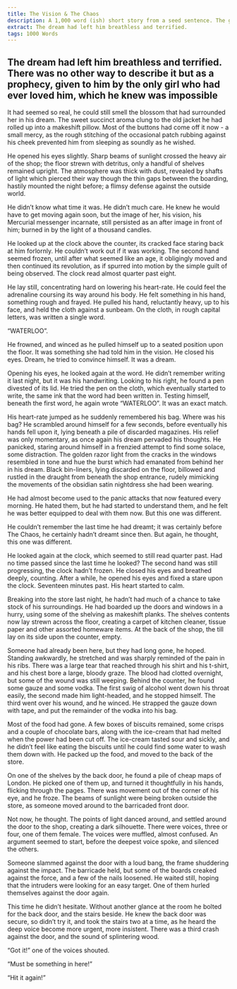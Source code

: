 ```yaml
---
title: The Vision & The Chaos
description: A 1,000 word (ish) short story from a seed sentence. The goal isn't to finish a story, but to start one, and see where it takes you.
extract: The dream had left him breathless and terrified.
tags: 1000 Words
---
```


## The dream had left him breathless and terrified. There was no other way to describe it but as a prophecy, given to him by the only girl who had ever loved him, which he knew was impossible

It had seemed so real, he could still smell the blossom that had surrounded her in his dream. The sweet succinct aroma clung to the old jacket he had rolled up into a makeshift pillow. Most of the buttons had come off it now - a small mercy, as the rough stitching of the occasional patch rubbing against his cheek prevented him from sleeping as soundly as he wished.

He opened his eyes slightly. Sharp beams of sunlight crossed the heavy air of the shop; the floor strewn with detritus, only a handful of shelves remained upright. The atmosphere was thick with dust, revealed by shafts of light which pierced their way though the thin gaps between the boarding, hastily mounted the night before; a flimsy defense against the outside world.

He didn’t know what time it was. He didn’t much care. He knew he would have to get moving again soon, but the image of her, his vision, his Mercurial messenger incarnate, still persisted as an after image in front of him; burned in by the light of a thousand candles.

He looked up at the clock above the counter, its cracked face staring back at him forlornly. He couldn’t work out if it was working.  The second hand seemed frozen, until after what seemed like an age, it obligingly moved and then continued its revolution, as if spurred into motion by the simple guilt of being observed. The clock read almost quarter past eight.

He lay still, concentrating hard on lowering his heart-rate. He could feel the adrenaline coursing its way around his body. He felt something in his hand, something rough and frayed. He pulled his hand, reluctantly heavy, up to his face, and held the cloth against a sunbeam. On the cloth, in rough capital letters, was written a single word.

“WATERLOO”.

He frowned, and winced as he pulled himself up to a seated position upon the floor. It was something she had told him in the vision. He closed his eyes. Dream, he tried to convince himself. It was a dream.

Opening his eyes, he looked again at the word. He didn’t remember writing it last night, but it was his handwriting. Looking to his right, he found a pen divested of its lid. He tried the pen on the cloth, which eventually started to write, the same ink that the word had been written in. Testing himself, beneath the first word, he again wrote “WATERLOO”. It was an exact match.

His heart-rate jumped as he suddenly remembered his bag. Where was his bag? He scrambled around himself for a few seconds, before eventually his hands fell upon it, lying beneath a pile of discarded magazines. His relief was only momentary, as once again his dream pervaded his thoughts. He panicked, staring around himself in a frenzied attempt to find some solace, some distraction. The golden razor light from the cracks in the windows resembled in tone and hue the burst which had emanated from behind her in his dream.  Black bin-liners, lying discarded on the floor, billowed and rustled in the draught from beneath the shop entrance, rudely mimicking the movements of the obsidian satin nightdress she had been wearing.

He had almost become used to the panic attacks that now featured every morning. He hated them, but he had started to understand them, and he felt he was better equipped to deal with them now. But this one was different.

He couldn’t remember the last time he had dreamt; it was certainly before The Chaos, he certainly hadn’t dreamt since then. But again, he thought, this one was different.

He looked again at the clock, which seemed to still read quarter past. Had no time passed since the last time he looked? The second hand was still progressing, the clock hadn’t frozen. He closed his eyes and breathed deeply, counting. After a while, he opened his eyes and fixed a stare upon the clock. Seventeen minutes past. His heart started to calm.

Breaking into the store last night, he hadn’t had much of a chance to take stock of his surroundings. He had boarded up the doors and windows in a hurry, using some of the shelving as makeshift planks. The shelves contents now lay strewn across the floor, creating a carpet of kitchen cleaner, tissue paper and other assorted homeware items. At the back of the shop, the till lay on its side upon the counter, empty.

Someone had already been here, but they had long gone, he hoped. Standing awkwardly, he stretched and was sharply reminded of the pain in his ribs. There was a large tear that reached through his shirt and his t-shirt, and his chest bore a large, bloody graze. The blood had clotted overnight, but some of the wound was still weeping.
Behind the counter, he found some gauze and some vodka. The first swig of alcohol went down his throat easily, the second made him light-headed, and he stopped himself. The third went over his wound, and he winced. He strapped the gauze down with tape, and put the remainder of the vodka into his bag.

Most of the food had gone. A few boxes of biscuits remained, some crisps and a couple of chocolate bars, along with the ice-cream that had melted when the power had been cut off. The ice-cream tasted sour and sickly, and he didn’t feel like eating the biscuits until he could find some water to wash them down with. He packed up the food, and moved to the back of the store.

On one of the shelves by the back door, he found a pile of cheap maps of London. He picked one of them up, and turned it thoughtfully in his hands, flicking through the pages. There was movement out of the corner of his eye, and he froze. The beams of sunlight were being broken outside the store, as someone moved around to the barricaded front door.

Not now, he thought. The points of light danced around, and settled around the door to the shop, creating a dark silhouette. There were voices, three or four, one of them female. The voices were muffled, almost confused. An argument seemed to start, before the deepest voice spoke, and silenced the others.

Someone slammed against the door with a loud bang, the frame shuddering against the impact. The barricade held, but some of the boards creaked against the force, and a few of the nails loosened. He waited still, hoping that the intruders were looking for an easy target. One of them hurled themselves against the door again.

This time he didn’t hesitate. Without another glance at the room he bolted for the back door, and the stairs beside. He knew the back door was secure, so didn’t try it, and took the stairs two at a time, as he heard the deep voice become more urgent, more insistent. There was a third crash against the door, and the sound of splintering wood.

“Got it!” one of the voices shouted.

“Must be something in here!”

“Hit it again!”